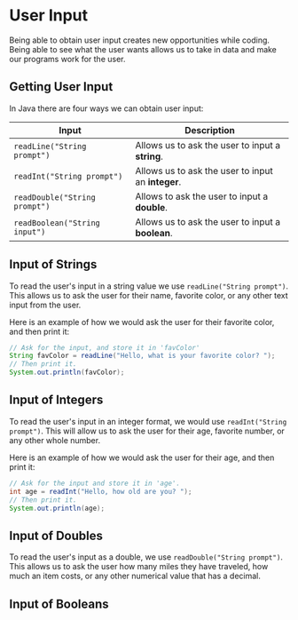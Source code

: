 # User Input

Being able to obtain user input creates new opportunities while coding. Being able to see what the user wants allows us to take in data and make our programs work for the user.

## Getting User Input

In Java there are four ways we can obtain user input:

| Input | Description |
| -- | -- |
| ``readLine("String prompt")`` | Allows us to ask the user to input a **string**. |
| ``readInt("String prompt")`` | Allows us to ask the user to input an **integer**. |
| ``readDouble("String prompt")`` | Allows to ask the user to input a **double**. |
| ``readBoolean("String input")`` | Allows us to ask the user to input a **boolean**. |

## Input of Strings

To read the user's input in a string value we use ``readLine("String prompt")``. This allows us to ask the user for their name, favorite color, or any other text input from the user.

Here is an example of how we would ask the user for their favorite color, and then print it:

```java
// Ask for the input, and store it in 'favColor'
String favColor = readLine("Hello, what is your favorite color? ");
// Then print it.
System.out.println(favColor);
```

## Input of Integers

To read the user's input in an integer format, we would use ``readInt("String prompt")``. This will allow us to ask the user for their age, favorite number, or any other whole number. 

Here is an example of how we would ask the user for their age, and then print it:

```java
// Ask for the input and store it in 'age'.
int age = readInt("Hello, how old are you? ");
// Then print it.
System.out.println(age);
```

## Input of Doubles

To read the user's input as a double, we use ``readDouble("String prompt")``. This allows us to ask the user how many miles they have traveled, how much an item costs, or any other numerical value that has a decimal.

## Input of Booleans